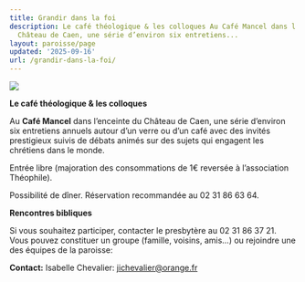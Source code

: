 ```yaml
---
title: Grandir dans la foi
description: Le café théologique & les colloques Au Café Mancel dans l’enceinte du
  Château de Caen, une série d’environ six entretiens...
layout: paroisse/page
updated: '2025-09-16'
url: /grandir-dans-la-foi/
---
```


![](https://bonpasteurcaen.wordpress.com/wp-content/uploads/2025/09/capture-decran-2025-09-11-a-22.25.43.png?w=748)

**Le café théologique & les colloques**

Au **Café Mancel** dans l’enceinte du Château de Caen, une série d’environ six entretiens annuels autour d’un verre ou d’un café avec des invités prestigieux suivis de débats animés sur des sujets qui engagent les chrétiens dans le monde.

Entrée libre (majoration des consommations de 1€ reversée à l’association Théophile).

Possibilité de dîner. Réservation recommandée au 02 31 86 63 64. 

**Rencontres bibliques**

Si vous souhaitez participer, contacter le presbytère au 02 31 86 37 21. Vous pouvez constituer un groupe (famille, voisins, amis…) ou rejoindre une des équipes de la paroisse:

**Contact:** Isabelle Chevalier: jichevalier@orange.fr